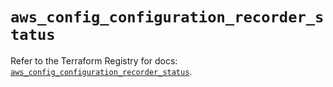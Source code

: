 # `aws_config_configuration_recorder_status`

Refer to the Terraform Registry for docs: [`aws_config_configuration_recorder_status`](https://registry.terraform.io/providers/hashicorp/aws/5.79.0/docs/resources/config_configuration_recorder_status).
